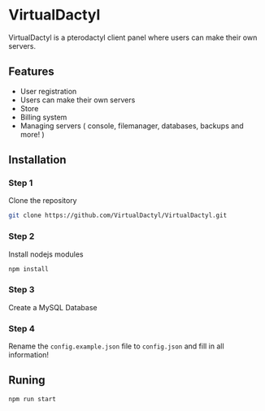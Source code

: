 # VirtualDactyl
VirtualDactyl is a pterodactyl client panel where users can make their own servers.

## Features
- User registration
- Users can make their own servers
- Store
- Billing system
- Managing servers ( console, filemanager, databases, backups and more! )

## Installation
### Step 1
Clone the repository
```bash
git clone https://github.com/VirtualDactyl/VirtualDactyl.git
```

### Step 2
Install nodejs modules
```bash
npm install
```
### Step 3
Create a MySQL Database

### Step 4
Rename the `config.example.json` file to `config.json` and fill in all information!

## Runing
```bash
npm run start
```